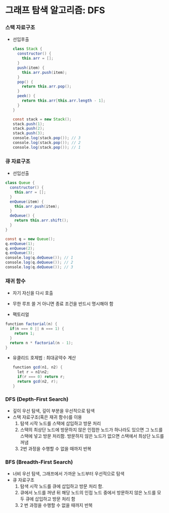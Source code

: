 # 그래프 탐색 알고리즘: DFS

### 스택 자료구조

- 선입후출

    ```java
    class Stack {
      constructor() {
        this.arr = [];
      }
      push(item) {
        this.arr.push(item);
      }
      pop() {
        return this.arr.pop();
      }
      peek() {
        return this.arr[this.arr.length - 1];
      }
    }

    const stack = new Stack();
    stack.push(1);
    stack.push(2);
    stack.push(3);
    console.log(stack.pop()); // 3
    console.log(stack.pop()); // 2
    console.log(stack.pop()); // 1
    ```

### 큐 자료구조

- 선입선출

```java
class Queue {
  constructor() {
    this.arr = [];
  }
  enQueue(item) {
    this.arr.push(item);
  }
  deQueue() {
    return this.arr.shift();
  }
}

const q = new Queue();
q.enQueue(1);
q.enQueue(2);
q.enQueue(3);
console.log(q.deQueue()); // 1
console.log(q.deQueue()); // 2
console.log(q.deQueue()); // 3
```

### 재귀 함수

- 자기 자신을 다시 호출
- 무한 루프 쓸 거 아니면 종료 조건을 반드시 명시해야 함

- 팩토리얼

```java
function factorial(n) {
  if(n === 0 || n === 1) {
    return 1;
  }
  return n * factorial(n - 1);
}
```

- 유클리드 호제법 : 최대공약수 계산

    ```java
    function gcd(n1, n2) {
      let r = n1%n2;
      if(r === 0) return r;
      return gcd(n2, r);
    }
    ```

### DFS (Depth-First Search)

- 깊이 우선 탐색, 깊이 부분을 우선적으로 탐색
- 스택 자료구조(혹은 재귀 함수)를 이용
    1. 탐색 시작 노드를 스택에 삽입하고 방문  처리
    2. 스택의 최상단 노드에 방문하지 않은 인접한 노드가 하나라도 있으면 그 노드를 스택에 넣고 방문 처리함. 방문하지 않은 노드가 없으면 스택에서 최상단 노드를 꺼냄
    3. 2번 과정을 수행할 수 없을 때까지 반복

### BFS (Breadth-First Search)

- 너비 우선 탐색, 그래프에서 가까운 노드부터 우선적으로 탐색
- 큐 자료구조
    1. 탐색 시작 노드를 큐에 삽입하고 방문 처리 함.
    2. 큐에서 노드를 꺼낸 뒤 해당 노드의 인접 노드 중에서 방문하지 않은 노드를 모두 큐에 삽입하고 방문 처리 함
    3. 2 번 과정을 수행할 수 없을 때까지 반복